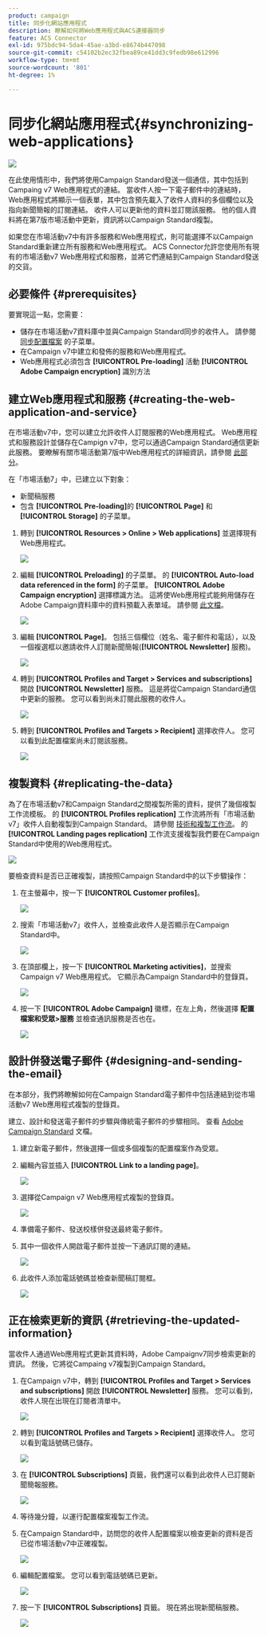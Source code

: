 ```yaml
---
product: campaign
title: 同步化網站應用程式
description: 瞭解如何將Web應用程式與ACS連接器同步
feature: ACS Connector
exl-id: 975bdc94-5da4-45ae-a3bd-e8674b447098
source-git-commit: c54102b2ec32fbea89ce41dd3c9fedb98e612996
workflow-type: tm+mt
source-wordcount: '801'
ht-degree: 1%

---
```


# 同步化網站應用程式{#synchronizing-web-applications}

![](../../assets/v7-only.svg)

在此使用情形中，我們將使用Campaign Standard發送一個通信，其中包括到Campaing v7 Web應用程式的連結。 當收件人按一下電子郵件中的連結時，Web應用程式將顯示一個表單，其中包含預先載入了收件人資料的多個欄位以及指向新聞簡報的訂閱連結。 收件人可以更新他的資料並訂閱該服務。 他的個人資料將在第7版市場活動中更新，資訊將以Campaign Standard複製。

如果您在市場活動v7中有許多服務和Web應用程式，則可能選擇不以Campaign Standard重新建立所有服務和Web應用程式。 ACS Connector允許您使用所有現有的市場活動v7 Web應用程式和服務，並將它們連結到Campaign Standard發送的交貨。

## 必要條件 {#prerequisites}

要實現這一點，您需要：

* 儲存在市場活動v7資料庫中並與Campaign Standard同步的收件人。 請參閱 [同步配置檔案](../../integrations/using/synchronizing-profiles.md) 的子菜單。
* 在Campaign v7中建立和發佈的服務和Web應用程式。
* Web應用程式必須包含 **[!UICONTROL Pre-loading]** 活動 **[!UICONTROL Adobe Campaign encryption]** 識別方法

## 建立Web應用程式和服務 {#creating-the-web-application-and-service}

在市場活動v7中，您可以建立允許收件人訂閱服務的Web應用程式。 Web應用程式和服務設計並儲存在Campign v7中，您可以通過Campaign Standard通信更新此服務。 要瞭解有關市場活動第7版中Web應用程式的詳細資訊，請參閱 [此部分](../../web/using/adding-fields-to-a-web-form.md#subscription-checkboxes)。

在「市場活動7」中，已建立以下對象：

* 新聞稿服務
* 包含 **[!UICONTROL Pre-loading]**&#x200B;的 **[!UICONTROL Page]** 和 **[!UICONTROL Storage]** 的子菜單。

1. 轉到 **[!UICONTROL Resources > Online > Web applications]** 並選擇現有Web應用程式。

   ![](assets/acs_connect_lp_2.png)

1. 編輯 **[!UICONTROL Preloading]** 的子菜單。 的 **[!UICONTROL Auto-load data referenced in the form]** 的子菜單。 **[!UICONTROL Adobe Campaign encryption]** 選擇標識方法。 這將使Web應用程式能夠用儲存在Adobe Campaign資料庫中的資料預載入表單域。 請參閱 [此文檔](../../web/using/publishing-a-web-form.md#pre-loading-the-form-data)。

   ![](assets/acs_connect_lp_4.png)

1. 編輯 **[!UICONTROL Page]**。 包括三個欄位（姓名、電子郵件和電話），以及一個複選框以邀請收件人訂閱新聞簡報(**[!UICONTROL Newsletter]** 服務)。

   ![](assets/acs_connect_lp_3.png)

1. 轉到 **[!UICONTROL Profiles and Target > Services and subscriptions]** 開啟 **[!UICONTROL Newsletter]** 服務。 這是將從Campaign Standard通信中更新的服務。 您可以看到尚未訂閱此服務的收件人。

   ![](assets/acs_connect_lp_5.png)

1. 轉到 **[!UICONTROL Profiles and Targets > Recipient]** 選擇收件人。 您可以看到此配置檔案尚未訂閱該服務。

   ![](assets/acs_connect_lp_6.png)

## 複製資料 {#replicating-the-data}

為了在市場活動v7和Campaign Standard之間複製所需的資料，提供了幾個複製工作流模板。 的 **[!UICONTROL Profiles replication]** 工作流將所有「市場活動v7」收件人自動複製到Campaign Standard。 請參閱 [技術和複製工作流](../../integrations/using/acs-connector-principles-and-data-cycle.md#technical-and-replication-workflows)。 的 **[!UICONTROL Landing pages replication]** 工作流支援複製我們要在Campaign Standard中使用的Web應用程式。

![](assets/acs_connect_lp_1.png)

要檢查資料是否已正確複製，請按照Campaign Standard中的以下步驟操作：

1. 在主螢幕中，按一下 **[!UICONTROL Customer profiles]**。

   ![](assets/acs_connect_lp_7.png)

1. 搜索「市場活動v7」收件人，並檢查此收件人是否顯示在Campaign Standard中。

   ![](assets/acs_connect_lp_8.png)

1. 在頂部欄上，按一下 **[!UICONTROL Marketing activities]**，並搜索Campaign v7 Web應用程式。 它顯示為Campaign Standard中的登錄頁。

   ![](assets/acs_connect_lp_9.png)

1. 按一下 **[!UICONTROL Adobe Campaign]** 徽標，在左上角，然後選擇 **配置檔案和受眾>服務** 並檢查通訊服務是否也在。

   ![](assets/acs_connect_lp_10.png)

## 設計併發送電子郵件 {#designing-and-sending-the-email}

在本部分，我們將瞭解如何在Campaign Standard電子郵件中包括連結到從市場活動v7 Web應用程式複製的登錄頁。

建立、設計和發送電子郵件的步驟與傳統電子郵件的步驟相同。 查看 [Adobe Campaign Standard](https://experienceleague.adobe.com/docs/campaign-standard/using/campaign-standard-home.html?lang=zh-Hant) 文檔。

1. 建立新電子郵件，然後選擇一個或多個複製的配置檔案作為受眾。
1. 編輯內容並插入 **[!UICONTROL Link to a landing page]**。

   ![](assets/acs_connect_lp_12.png)

1. 選擇從Campaign v7 Web應用程式複製的登錄頁。

   ![](assets/acs_connect_lp_13.png)

1. 準備電子郵件、發送校樣併發送最終電子郵件。
1. 其中一個收件人開啟電子郵件並按一下通訊訂閱的連結。

   ![](assets/acs_connect_lp_14.png)

1. 此收件人添加電話號碼並檢查新聞稿訂閱框。

   ![](assets/acs_connect_lp_15.png)

## 正在檢索更新的資訊 {#retrieving-the-updated-information}

當收件人通過Web應用程式更新其資料時，Adobe Campaignv7同步檢索更新的資訊。 然後，它將從Campaing v7複製到Campaign Standard。

1. 在Campaign v7中，轉到 **[!UICONTROL Profiles and Target > Services and subscriptions]** 開啟 **[!UICONTROL Newsletter]** 服務。 您可以看到，收件人現在出現在訂閱者清單中。

   ![](assets/acs_connect_lp_16.png)

1. 轉到 **[!UICONTROL Profiles and Targets > Recipient]** 選擇收件人。 您可以看到電話號碼已儲存。

   ![](assets/acs_connect_lp_17.png)

1. 在 **[!UICONTROL Subscriptions]** 頁籤，我們還可以看到此收件人已訂閱新聞簡報服務。

   ![](assets/acs_connect_lp_18.png)

1. 等待幾分鐘，以運行配置檔案複製工作流。
1. 在Campaign Standard中，訪問您的收件人配置檔案以檢查更新的資料是否已從市場活動v7中正確複製。

   ![](assets/acs_connect_lp_19.png)

1. 編輯配置檔案。 您可以看到電話號碼已更新。

   ![](assets/acs_connect_lp_20.png)

1. 按一下 **[!UICONTROL Subscriptions]** 頁籤。 現在將出現新聞稿服務。

   ![](assets/acs_connect_lp_21.png)
